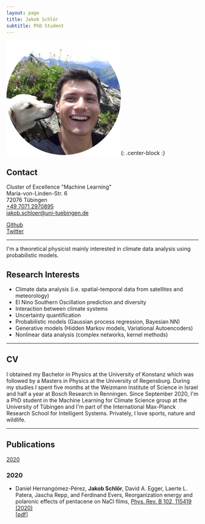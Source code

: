 ```yaml
---
layout: page
title: Jakob Schlör
subtitle: PhD Student
---
```


![JS-ProfilePic](/img/js_profile_pic.png){: .center-block :}

## Contact

Cluster of Excellence "Machine Learning"  
Maria-von-Linden-Str. 6  
72076 Tübingen  
[+49 7071 2970895](tel:+4970712970895)  
[jakob.schloer@uni-tuebingen.de](mailto:jakob.schloer@uni-tuebingen.de)  

[Github](https://github.com/jakob-schloer) \
[Twitter](https://twitter.com/schloer_jakob)


***
I'm a theoretical physicist mainly interested in climate data analysis using probabilistic models.  

## Research Interests

+ Climate data analysis (i.e. spatial-temporal data from satellites and meteorology)
+ El Nino Southern Oscillation prediction and diversity
+ Interaction between climate systems  
+ Uncertainty quantification 
+ Probabilistic models (Gaussian process regression, Bayesian NN)
+ Generative models (Hidden Markov models, Variational Autoencoders)
+ Nonlinear data analysis (complex networks, kernel methods)


***
## CV

I obtained my Bachelor in Physics at the University of Konstanz which was followed by a Masters in Physics at the University of Regensburg. During my studies I spent five months at the Weizmann Institute of Science in Israel and half a year at Bosch Research in Renningen. Since September 2020, I'm a PhD student in the Machine Learning for Climate Science group at the University of Tübingen and I'm part of the International Max-Planck Research School for Intelligent Systems. Privately, I love sports, nature and wildlife.     

***
## Publications

[2020](#2020) 

### 2020
+ Daniel Hernangómez-Pérez, **Jakob Schlör**, David A. Egger, Laerte L. Patera, Jascha Repp, and Ferdinand Evers, 
    Reorganization energy and polaronic effects of pentacene on NaCl films, 
    [Phys. Rev. B 102, 115419 (2020)](https://doi.org/10.1103/PhysRevB.102.115419) \
    [[pdf]](https://arxiv.org/abs/2005.01592)